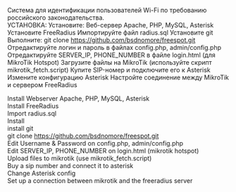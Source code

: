 Система для идентификации пользователей Wi-Fi по требованию российского законодательства.  
УСТАНОВКА:
Установите: Веб-сервер Apache, PHP, MySQL, Asterisk
Установите FreeRadius
Импортируйте файл radius.sql
Установите git
Выполните: git clone https://github.com/bsdnomore/freespot.git
Отредактируйте логин и пароль в файлах config.php, admin/config.php
Отредактируйте SERVER_IP, PHONE_NUMBER в файле login.html (для MikroTik Hotspot)
Загрузите файлы на MikroTik (используйте скрипт mikrotik_fetch.script)
Купите SIP-номер и подключите его к Asterisk
Измените конфигурацию Asterisk
Настройте соединение между MikroTik и сервером FreeRadius


Install Webserver Apache, PHP, MySQL, Asterisk  
Install FreeRadius  
Import radius.sql  
Install  
install git   
git clone https://github.com/bsdnomore/freespot.git  
Edit Username & Password  on config.php, admin/config.php  
Edit SERVER_IP, PHONE_NUMBER  on login.html (mikrotik hotspot)  
Upload files to mikrotik (use mikrotik_fetch.script)  
Buy a sip number and connect it to asterisk  
Change Asterisk config  
Set up a connection between mikrotik and the freeradius server 
